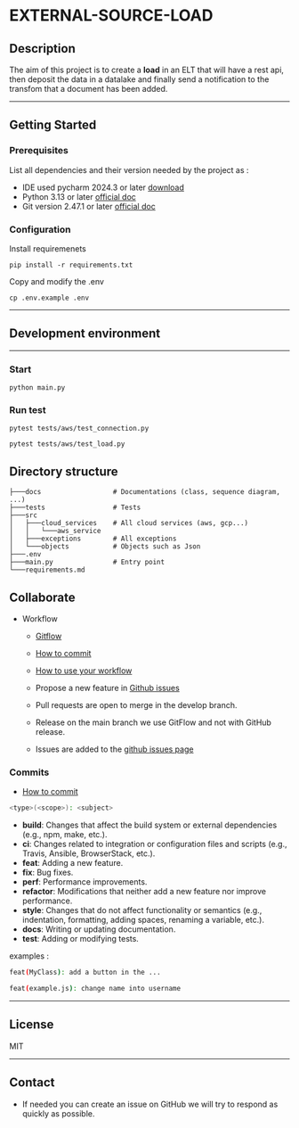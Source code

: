 # EXTERNAL-SOURCE-LOAD

## Description

The aim of this project is to create a **load** in an ELT that will have a rest api, then deposit the data in a datalake and finally send a notification to the transfom that a document has been added.

---

## Getting Started

### Prerequisites

List all dependencies and their version needed by the project as :

* IDE used pycharm 2024.3 or later [download](https://www.jetbrains.com/pycharm/download/?section=windows)
* Python 3.13 or later [official doc](https://www.python.org/downloads/)
* Git version 2.47.1 or later [official doc](https://git-scm.com/)

### Configuration

Install requiremenets 
````shell
pip install -r requirements.txt
````

Copy and modify the .env
````shell
cp .env.example .env
````

---

## Development environment

---
### Start

````shell
python main.py
````


### Run test
````shell
pytest tests/aws/test_connection.py
````
````shell
pytest tests/aws/test_load.py
````

## Directory structure

````shell
├───docs                  # Documentations (class, sequence diagram, ...)
├───tests                 # Tests 
├───src
│   ├───cloud_services    # All cloud services (aws, gcp...)
│   │   └───aws_service
│   ├───exceptions        # All exceptions 
│   └───objects           # Objects such as Json
├───.env
├───main.py               # Entry point
└───requirements.md
````


## Collaborate

* Workflow
    * [Gitflow](https://www.atlassian.com/fr/git/tutorials/comparing-workflows/gitflow-workflow#:~:text=Gitflow%20est%20l'un%20des,les%20hotfix%20vers%20la%20production.)
    * [How to commit](https://www.conventionalcommits.org/en/v1.0.0/)
    * [How to use your workflow](https://nvie.com/posts/a-successful-git-branching-model/)

    * Propose a new feature in [Github issues](https://github.com/CPNV-ES-BI1-SBB/EXTERNAL-SOURCE-LOAD-DATALAKE/issues)
    * Pull requests are open to merge in the develop branch.
    * Release on the main branch we use GitFlow and not with GitHub release.
    * Issues are added to the [github issues page](https://github.com/CPNV-ES-BI1-SBB/EXTERNAL-SOURCE-LOAD-DATALAKE/issues)

### Commits
* [How to commit](https://www.conventionalcommits.org/en/v1.0.0/)
```bash
<type>(<scope>): <subject>
```

- **build**: Changes that affect the build system or external dependencies (e.g., npm, make, etc.).
- **ci**: Changes related to integration or configuration files and scripts (e.g., Travis, Ansible, BrowserStack, etc.).
- **feat**: Adding a new feature.
- **fix**: Bug fixes.
- **perf**: Performance improvements.
- **refactor**: Modifications that neither add a new feature nor improve performance.
- **style**: Changes that do not affect functionality or semantics (e.g., indentation, formatting, adding spaces, renaming a variable, etc.).
- **docs**: Writing or updating documentation.
- **test**: Adding or modifying tests.

examples :
```bash
feat(MyClass): add a button in the ...
````
```bash
feat(example.js): change name into username
````

---

## License
MIT

---

## Contact

* If needed you can create an issue on GitHub we will try to respond as quickly as possible.
